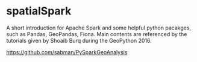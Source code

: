 # spatialSpark

A short introduction for Apache Spark and some helpful python pacakges, such as Pandas, GeoPandas, Fiona. Main contents are referenced by the tutorials given by Shoaib Burq during the GeoPython 2016.

https://github.com/sabman/PySparkGeoAnalysis

